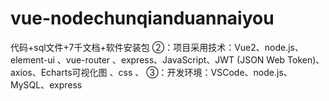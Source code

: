 # vue-nodechunqianduannaiyou
代码+sql文件+7千文档+软件安装包 ②：项目采用技术：Vue2、node.js、 element-ui 、vue-router 、express、JavaScript、JWT (JSON Web Token)、axios、Echarts可视化图 、css 、 ③：开发环境：VSCode、node.js、MySQL、express
